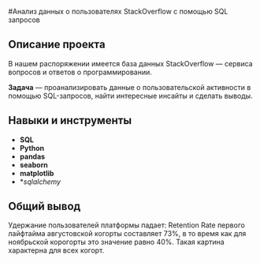 #Анализ данных о пользователях StackOverflow с помощью SQL запросов

## Описание проекта

В нашем распоряжении имеется база данных StackOverflow — сервиса вопросов и ответов о программировании.

**Задача** — проанализировать данные о пользовательской активности в помощью SQL-запросов, найти интересные инсайты и сделать выводы.

## Навыки и инструменты

- **SQL**
- **Python**
- **pandas**
- **seaborn**
- **matplotlib**
- **sqlalchemy*

## Общий вывод

Удержание пользователей платформы падает: Retention Rate первого лайфтайма августовской когорты составляет 73%, в то время как для ноябрьской корогорты это значение равно 40%. Такая картина характерна для всех когорт. 
